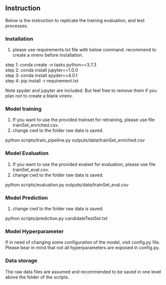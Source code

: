 ## Instruction

Below is the instruction to replicate the training evaluation, and test processes.

### Installation
1) please use requirements.txt file with below command. recommend to create a virenv before installation.

step 1: conda create -n tasks python==3.7.3  
step 2: conda install jupyter==1.0.0  
step 3: conda install spyder==4.0.1  
step 4: pip install -r requirement.txt  

Note spyder and jupyter are included. But feel free to remove them if you plan not to create a blank virenv.

### Model training

1) If you want to use the provided trainset for retraining, please use file trainSet_enriched.csv.
2) change cwd to the folder raw data is saved.

python scripts/train_pipeline.py outputs/data/trainSet_enriched.csv

###  Model Evaluation
1) If you want to use the provided evalset for evaluation, please use file trainSet_eval.csv.
2) change cwd to the folder raw data is saved.

python scripts/evaluation.py outputs/data/trainSet_eval.csv

### Model Prediction
1) change cwd to the folder raw data is saved.

python scripts/prediction.py candidateTestSet.txt

###  Model Hyperparameter
If in need of changing some configuration of the model, visit config.py file. 
Please bear in mind that not all hyperparameters are exposed in config.py.

###  Data storage
The raw data files are assumed and recommended to be saved in one level above the folder of the scripts. 

